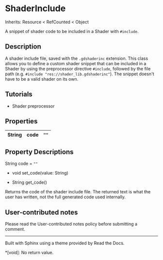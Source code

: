 # ShaderInclude

Inherits: Resource < RefCounted < Object

A snippet of shader code to be included in a Shader with `#include`.

## Description

A shader include file, saved with the `.gdshaderinc` extension. This class
allows you to define a custom shader snippet that can be included in a Shader
by using the preprocessor directive `#include`, followed by the file path
(e.g. `#include "res://shader_lib.gdshaderinc"`). The snippet doesn't have to
be a valid shader on its own.

## Tutorials

  * Shader preprocessor

## Properties

String | code | `""`  
---|---|---  
  
## Property Descriptions

String code = `""`

  * void set_code(value: String)

  * String get_code()

Returns the code of the shader include file. The returned text is what the
user has written, not the full generated code used internally.

## User-contributed notes

Please read the User-contributed notes policy before submitting a comment.

* * *

Built with Sphinx using a theme provided by Read the Docs.

  *[void]: No return value.

